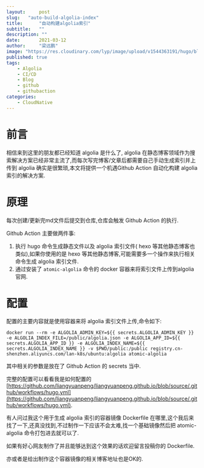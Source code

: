 ```yaml
---
layout:     post 
slug:   "auto-build-algolia-index"
title:      "自动构建algolia索引"
subtitle:   ""
description: ""
date:       2021-03-12
author:     "梁远鹏"
image: "https://res.cloudinary.com/lyp/image/upload/v1544363191/hugo/blog.github.io/743a4e9227e1f14cb24a1eb6db29e183.jpg"
published: true
tags:
    - Algolia
    - CI/CD
    - Blog
    - github
    - githubaction
categories: 
    - CloudNative
---
```


# 前言  

相信来到这里的朋友都已经知道 algolia 是什么了, algolia 在静态博客领域作为搜索解决方案已经非常主流了,而每次写完博客/文章后都需要自己手动生成索引并上传到 algolia 确实是很繁琐,本文将提供一个机遇Github Action 自动化构建 algolia 索引的解决方案.  

# 原理  

每次创建/更新完md文件后提交到仓库,仓库会触发 Github Action 的执行.  

Github Action 主要做两件事:  

1. 执行 hugo 命令生成静态文件以及 algolia 索引文件( hexo 等其他静态博客也类似),如果你使用的是 hexo 等其他静态博客,可能需要多一个操作来执行相关命令生成 algolia 索引文件.  
2. 通过安装了 `atomic-algolia` 命令的 docker 容器来将索引文件上传到algolia官网.  

# 配置  

配置的主要内容就是使用容器来将 algolia 索引文件上传,命令如下:  

```shell
docker run --rm -e ALGOLIA_ADMIN_KEY=${{ secrets.ALGOLIA_ADMIN_KEY }} -e ALGOLIA_INDEX_FILE=/public/algolia.json -e ALGOLIA_APP_ID=${{ secrets.ALGOLIA_APP_ID }} -e ALGOLIA_INDEX_NAME=${{ secrets.ALGOLIA_INDEX_NAME }} -v $PWD/public:/public registry.cn-shenzhen.aliyuncs.com/lan-k8s/ubuntu:algolia atomic-algolia
```  

其中相关的参数是放在了 Github Action 的 secrets 当中.  

完整的配置可以看看我是如何配置的[https://github.com/liangyuanpeng/liangyuanpeng.github.io/blob/source/.github/workflows/hugo.yml](https://github.com/liangyuanpeng/liangyuanpeng.github.io/blob/source/.github/workflows/hugo.yml).

有人问过我这个用于生成 algolia 索引的容器镜像 Dockerfile 在哪里,这个我后来找了一下,还真没找到,不过制作一下应该不会太难,找一个基础镜像然后把 atomic-algolia 命令打包进去就可以了.

如果有好心网友制作了并且能够达到这个效果的话欢迎留言投稿你的 Dockerfile.

亦或者是给出制作这个容器镜像的相关博客地址也是OK的.